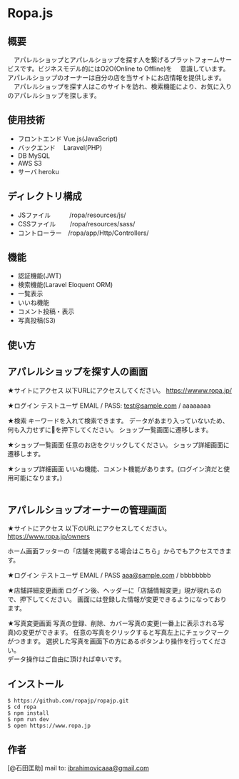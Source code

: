 # Ropa.js
 
概要
-----------------------------
　アパレルショップとアパレルショップを探す人を繋げるプラットフォームサービスです。ビジネスモデル的にはO2O(Online to Offline)を
　意識しています。アパレルショップのオーナーは自分の店を当サイトにお店情報を提供します。
　アパレルショップを探す人はこのサイトを訪れ、検索機能により、お気に入りのアパレルショップを探します。


使用技術
-----------------------------
- フロントエンド  Vue.js(JavaScript) 
- バックエンド　  Laravel(PHP) 
- DB            MySQL 
- AWS           S3 
- サーバ         heroku 
 
ディレクトリ構成
-----------------------------
- JSファイル　　　/ropa/resources/js/
- CSSファイル　　 /ropa/resources/sass/
- コントローラー　/ropa/app/Http/Controllers/

 機能 
-----------------------------
- 認証機能(JWT)
- 検索機能(Laravel Eloquent ORM)
- 一覧表示
- いいね機能
- コメント投稿・表示
- 写真投稿(S3)


使い方
-----------------------------

## アパレルショップを探す人の画面

 ★サイトにアクセス 
 以下URLにアクセスしてください。 
 https://wwww.ropa.jp/ 
<br>

 ★ログイン 
 テストユーザ 
 EMAIL / PASS: test@sample.com / aaaaaaaa 
<br>

 ★検索 
 キーワードを入れて検索できます。 
 データがあまり入っていないため、何も入力せずに🔎を押下してください。 
 ショップ一覧画面に遷移します。 
<br>

 ★ショップ一覧画面 
 任意のお店をクリックしてください。 
 ショップ詳細画面に遷移します。 
<br>

 ★ショップ詳細画面 
 いいね機能、コメント機能があります。(ログイン済だと使用可能になります。) 
<br>
<br>

## アパレルショップオーナーの管理画面 

 ★サイトにアクセス 
 以下のURLにアクセスしてください。 
 https://www.ropa.jp/owners 
<br>

 ホーム画面フッターの「店舗を掲載する場合はこちら」からでもアクセスできます。 

 ★ログイン 
 テストユーザ 
 EMAIL / PASS aaa@sample.com / bbbbbbbb 
<br>

 ★店舗詳細変更画面 
 ログイン後、ヘッダーに「店舗情報変更」現が現れるので、押下してください。 
 画面には登録した情報が変更できるようになっております。 
<br>

 ★写真変更画面 
 写真の登録、削除、カバー写真の変更(一番上に表示される写真)の変更ができます。 
 任意の写真をクリックすると写真左上にチェックマークがつきます。 
 選択した写真を画面下の方にあるボタンより操作を行ってください。 
<br>
 データ操作はご自由に頂ければ幸いです。 
 

## インストール
 
```
$ https://github.com/ropajp/ropajp.git
$ cd ropa
$ npm install
$ npm run dev
$ open https://www.ropa.jp
```
 
## 作者
 
[@石田匡助]
mail to: ibrahimovicaaa@gmail.com
 
